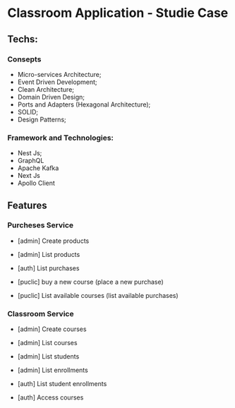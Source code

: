 # Classroom Application - Studie Case
## Techs:
### Consepts
- Micro-services Architecture;
- Event Driven Development;
- Clean Architecture;
- Domain Driven Design;
- Ports and Adapters (Hexagonal Architecture);
- SOLID;
- Design Patterns;
### Framework and Technologies:
- Nest Js;
- GraphQL
- Apache Kafka
- Next Js
- Apollo Client

## Features
### Purcheses Service
- [admin] Create products
- [admin] List products

- [auth] List purchases

- [puclic] buy a new course (place a new purchase)
- [puclic] List available courses (list available purchases)

### Classroom Service
- [admin] Create courses
- [admin] List courses
- [admin] List students
- [admin] List enrollments

- [auth] List student enrollments
- [auth] Access courses 